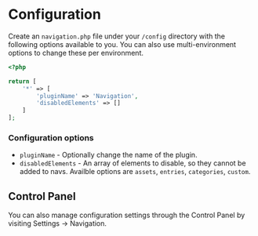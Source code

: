 # Configuration

Create an `navigation.php` file under your `/config` directory with the following options available to you. You can also use multi-environment options to change these per environment.

```php
<?php

return [
    '*' => [
        'pluginName' => 'Navigation',
        'disabledElements' => []
    ]
];
```

### Configuration options

- `pluginName` - Optionally change the name of the plugin.
- `disabledElements` - An array of elements to disable, so they cannot be added to navs. Availble options are `assets`, `entries`, `categories`, `custom`.


## Control Panel

You can also manage configuration settings through the Control Panel by visiting Settings → Navigation.
